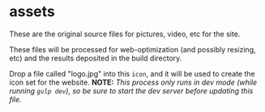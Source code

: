 # assets

These are the original source files for pictures, video, etc for the site.

These files will be processed for web-optimization (and possibly resizing, etc)
and the results deposited in the build directory.

Drop a file called "logo.jpg" into this `icon`, and it will be used to create
the icon set for the website. **NOTE:** *This process only runs in dev mode
(while running `gulp dev`), so be sure to start the dev server before updating
this file.*
